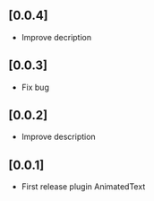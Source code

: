 ## [0.0.4]

- Improve decription

## [0.0.3]

- Fix bug

## [0.0.2]

- Improve description

## [0.0.1​​]

- First release plugin AnimatedText
